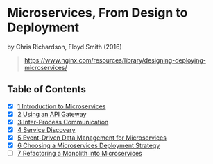 # Microservices, From Design to Deployment

by Chris Richardson, Floyd Smith (2016)

> <https://www.nginx.com/resources/library/designing-deploying-microservices/>

## Table of Contents

- [x] [1 Introduction to Microservices](1_introduction_to_microservices)
- [x] [2 Using an API Gateway](2_using_an_api_gateway)
- [x] [3 Inter-Process Communication](3_inter_process_communication)
- [x] [4 Service Discovery](4_service_discovery)
- [x] [5 Event-Driven Data Management for Microservices](5_event_driven_data_management)
- [x] [6 Choosing a Microservices Deployment Strategy](6_choosing_a_deployment_strategy)
- [ ] [7 Refactoring a Monolith into Microservices](7_refactoring_a_monolith_into_microservices)
